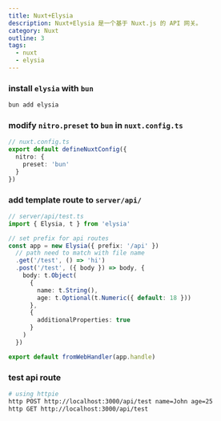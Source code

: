 ```yaml
---
title: Nuxt+Elysia
description: Nuxt+Elysia 是一个基于 Nuxt.js 的 API 网关。
category: Nuxt
outline: 3
tags:
  - nuxt
  - elysia
---
```


### install `elysia` with `bun`

```sh
bun add elysia
```

### modify `nitro.preset` to `bun` in `nuxt.config.ts`

```ts
// nuxt.config.ts
export default defineNuxtConfig({
  nitro: {
    preset: 'bun'
  }
})
```

### add template route to `server/api/`

```ts
// server/api/test.ts
import { Elysia, t } from 'elysia'

// set prefix for api routes
const app = new Elysia({ prefix: '/api' })
  // path need to match with file name
  .get('/test', () => 'hi')
  .post('/test', ({ body }) => body, {
    body: t.Object(
      {
        name: t.String(),
        age: t.Optional(t.Numeric({ default: 18 }))
      },
      {
        additionalProperties: true
      }
    )
  })

export default fromWebHandler(app.handle)
```

### test api route

```sh
# using httpie
http POST http://localhost:3000/api/test name=John age=25
http GET http://localhost:3000/api/test
```
